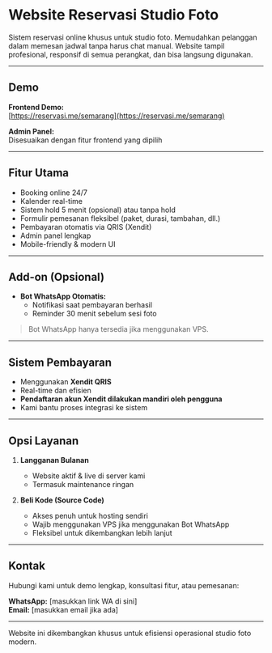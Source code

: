 # Website Reservasi Studio Foto

Sistem reservasi online khusus untuk studio foto. Memudahkan pelanggan dalam memesan jadwal tanpa harus chat manual. Website tampil profesional, responsif di semua perangkat, dan bisa langsung digunakan.

---

## Demo

**Frontend Demo:**  
[https://reservasi.me/semarang](https://reservasi.me/semarang)

**Admin Panel:**  
Disesuaikan dengan fitur frontend yang dipilih

---

## Fitur Utama

- Booking online 24/7
- Kalender real-time
- Sistem hold 5 menit (opsional) atau tanpa hold
- Formulir pemesanan fleksibel (paket, durasi, tambahan, dll.)
- Pembayaran otomatis via QRIS (Xendit)
- Admin panel lengkap
- Mobile-friendly & modern UI

---

## Add-on (Opsional)

- **Bot WhatsApp Otomatis:**
  - Notifikasi saat pembayaran berhasil
  - Reminder 30 menit sebelum sesi foto

> Bot WhatsApp hanya tersedia jika menggunakan VPS.

---

## Sistem Pembayaran

- Menggunakan **Xendit QRIS**
- Real-time dan efisien
- **Pendaftaran akun Xendit dilakukan mandiri oleh pengguna**
- Kami bantu proses integrasi ke sistem

---

## Opsi Layanan

1. **Langganan Bulanan**  
   - Website aktif & live di server kami  
   - Termasuk maintenance ringan  

2. **Beli Kode (Source Code)**  
   - Akses penuh untuk hosting sendiri  
   - Wajib menggunakan VPS jika menggunakan Bot WhatsApp  
   - Fleksibel untuk dikembangkan lebih lanjut

---

## Kontak

Hubungi kami untuk demo lengkap, konsultasi fitur, atau pemesanan:

**WhatsApp:** [masukkan link WA di sini]  
**Email:** [masukkan email jika ada]

---

Website ini dikembangkan khusus untuk efisiensi operasional studio foto modern.
